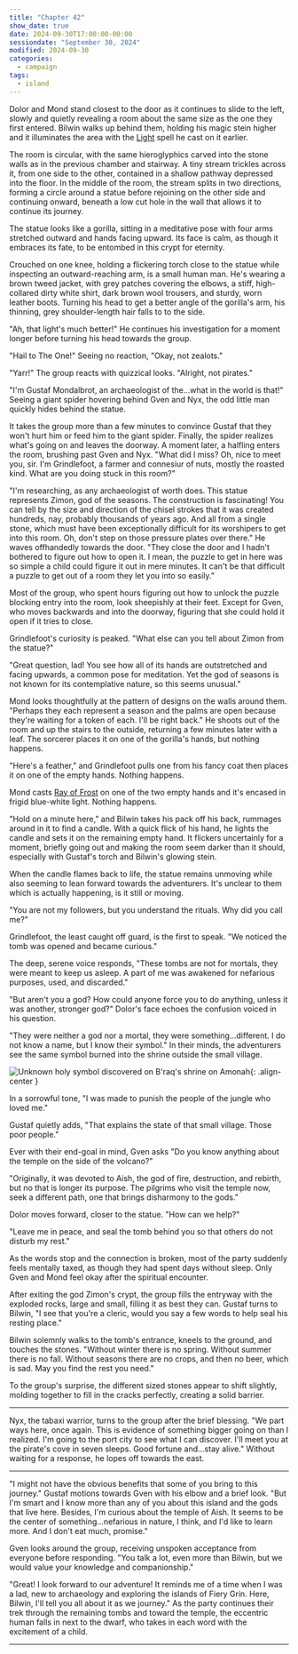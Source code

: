 ```yaml
---
title: "Chapter 42"
show_date: true
date: 2024-09-30T17:00:00-00:00
sessiondate: "September 30, 2024"
modified: 2024-09-30
categories:
  - campaign
tags:
  - island
---
```


Dolor and Mond stand closest to the door as it continues to slide to the left, slowly
and quietly revealing a room about the same size as the one they first entered. Bilwin
walks up behind them, holding his magic stein higher and it illuminates the area with the
[Light](https://www.dndbeyond.com/spells/2618996-light) spell he cast on it earlier.

The room is circular, with the same hieroglyphics carved into the stone walls as in
the previous chamber and stairway. A tiny stream trickles across it, from one side to the
other, contained in a shallow pathway depressed into the floor. In the middle of the room,
the stream splits in two directions, forming a circle around a statue before rejoining
on the other side and continuing onward, beneath a low cut hole in the wall that allows
it to continue its journey. 

The statue looks like a gorilla, sitting in a meditative pose with four arms stretched
outward and hands facing upward. Its face is calm, as though it embraces its fate, to be
entombed in this crypt for eternity.

Crouched on one knee, holding a flickering torch close to the statue while inspecting an
outward-reaching arm, is a small human man. He's wearing a brown tweed jacket, with grey
patches covering the elbows, a stiff, high-collared dirty white shirt, dark brown wool
trousers, and sturdy, worn leather boots. Turning his head to get a better angle of the
gorilla's arm, his thinning, grey shoulder-length hair falls to to the side.

"Ah, that light's much better!" He continues his investigation for a moment longer before
turning his head towards the group.

"Hail to The One!" Seeing no reaction, "Okay, not zealots."

"Yarr!" The group reacts with quizzical looks. "Alright, not pirates."

"I'm Gustaf Mondalbrot, an archaeologist of the...what in the world is that!" Seeing a
giant spider hovering behind Gven and Nyx, the odd little man quickly hides behind the statue.

It takes the group more than a few minutes to convince Gustaf that they won't hurt him
or feed him to the giant spider. Finally, the spider realizes what's going on and leaves
the doorway. A moment later, a halfling enters the room, brushing past Gven and Nyx.
"What did I miss? Oh, nice to meet you, sir. I'm Grindlefoot, a farmer and connesiur of nuts,
mostly the roasted kind. What are you doing stuck in this room?"

"I'm researching, as any archaeologist of worth does. This statue represents Zimon, god
of the seasons. The construction is fascinating! You can tell by the size and direction
of the chisel strokes that it was created hundreds, nay, probably thousands of years ago.
And all from a single stone, which must have been exceptionally difficult for its worshipers
to get into this room. Oh, don't step on those pressure plates over there." He waves
offhandedly towards the door. "They close the door and I hadn't bothered to figure out how
to open it. I mean, the puzzle to get in here was so simple a child could figure it out in
mere minutes. It can't be that difficult a puzzle to get out of a room they let you into
so easily."

Most of the group, who spent hours figuring out how to unlock the puzzle blocking entry into
the room, look sheepishly at their feet. Except for Gven, who moves backwards and into the
doorway, figuring that she could hold it open if it tries to close.

Grindlefoot's curiosity is peaked. "What else can you tell about Zimon from the statue?"

"Great question, lad! You see how all of its hands are outstretched and facing upwards, a
common pose for meditation. Yet the god of seasons is not known for its contemplative
nature, so this seems unusual."

Mond looks thoughtfully at the pattern of designs on the walls around them. "Perhaps they
each represent a season and the palms are open because they're waiting for a token of each.
I'll be right back." He shoots out of the room and up the stairs to the outside, returning
a few minutes later with a leaf. The sorcerer places it on one of the gorilla's hands, but
nothing happens.

"Here's a feather," and Grindlefoot pulls one from his fancy coat then places it on one of
the empty hands. Nothing happens.

Mond casts [Ray of Frost](https://www.dndbeyond.com/spells/2618930-ray-of-frost) on one of the
two empty hands and it's encased in frigid blue-white light. Nothing happens.

"Hold on a minute here," and Bilwin takes his pack off his back, rummages around in it to
find a candle. With a quick flick of his hand, he lights the candle and sets it on the
remaining empty hand. It flickers uncertainly for a moment, briefly going out and making
the room seem darker than it should, especially with Gustaf's torch and Bilwin's glowing
stein.

When the candle flames back to life, the statue remains unmoving while also seeming to
lean forward towards the adventurers. It's unclear to them which is actually happening, is
it still or moving.

"You are not my followers, but you understand the rituals. Why did you call me?"

Grindlefoot, the least caught off guard, is the first to speak. "We noticed the tomb was
opened and became curious."

The deep, serene voice responds, "These tombs are not for mortals, they were meant to
keep us asleep. A part of me was awakened for nefarious purposes, used, and discarded."

"But aren't you a god? How could anyone force you to do anything, unless it was another,
stronger god?" Dolor's face echoes the confusion voiced in his question.

"They were neither a god nor a mortal, they were something...different. I do not know a
name, but I know their symbol." In their minds, the adventurers see the same symbol burned
into the shrine outside the small village.

![Unknown holy symbol discovered on B'raq's shrine on Amonah](/dnd/assets/images/ch40-holy-symbol-unknown.png){: .align-center }

In a sorrowful tone, "I was made to punish the people of the jungle who loved me."

Gustaf quietly adds, "That explains the state of that small village. Those poor people."

Ever with their end-goal in mind, Gven asks "Do you know anything about the temple on the
side of the volcano?"

"Originally, it was devoted to Aish, the god of fire, destruction, and rebirth, but no
that is longer its purpose. The pilgrims who visit the temple now, seek a different path,
one that brings disharmony to the gods."

Dolor moves forward, closer to the statue. "How can we help?"

"Leave me in peace, and seal the tomb behind you so that others do not disturb my rest."

As the words stop and the connection is broken, most of the party suddenly feels mentally
taxed, as though they had spent days without sleep. Only Gven and Mond feel okay after the
spiritual encounter.

After exiting the god Zimon's crypt, the group fills the entryway with the exploded rocks,
large and small, filling it as best they can. Gustaf turns to Bilwin, "I see that you're a
cleric, would you say a few words to help seal his resting place."

Bilwin solemnly walks to the tomb's entrance, kneels to the ground, and touches the stones.
"Without winter there is no spring. Without summer there is no fall. Without seasons there
are no crops, and then no beer, which is sad. May you find the rest you need."

To the group's surprise, the different sized stones appear to shift slightly, molding together
to fill in the cracks perfectly, creating a solid barrier.

---

Nyx, the tabaxi warrior, turns to the group after the brief blessing. "We part ways
here, once again. This is evidence of something bigger going on than I realized. I'm going to
the port city to see what I can discover. I'll meet you at the pirate's cove in seven sleeps.
Good fortune and...stay alive." Without waiting for a response, he lopes off towards the
east.

---

"I might not have the obvious benefits that some of you bring to this journey." Gustaf motions
towards Gven with his elbow and a brief look. "But I'm smart and I know more than any of you
about this island and the gods that live here. Besides, I'm curious about the temple of Aish.
It seems to be the center of something...nefarious in nature, I think, and I'd like to learn
more. And I don't eat much, promise."

Gven looks around the group, receiving unspoken acceptance from everyone before responding.
"You talk a lot, even more than Bilwin, but we would value your knowledge and companionship."

"Great! I look forward to our adventure! It reminds me of a time when I was a lad, new to
archaeology and exploring the islands of Fiery Grin. Here, Bilwin, I'll tell you all about it
as we journey." As the party continues their trek through the remaining tombs and toward
the temple, the eccentric human falls in next to the dwarf, who takes in each word with the
excitement of a child.

---




<!-- NOTES -->

<!-- em dash: — | Mac kebyoard shortcut = Option + Shift + Dash (-) -->
<!-- https://oatcookies.neocities.org/dndmoney to convert copper, silver, gold, and more into CP -->
<!-- Frequently used links:
  [Barbarian rage](https://www.thegamer.com/dungeons-dragons-dnd-barbarian-rage-explained-guide/)
  [Bardic inspiration](https://www.dndbeyond.com/classes/1-bard#BardicInspiration-75)
  [Chaos Bolt](https://www.dndbeyond.com/spells/14761-chaos-bolt)
  [Hanseath](https://forgottenrealms.fandom.com/wiki/Hanseath)
  [Hellish Rebuke](https://www.dndbeyond.com/spells/hellish-rebuke)
  [hurdy-gurdy](https://en.wikipedia.org/wiki/Hurdy-gurdy)
  [Mind Spike](http://dnd5e.wikidot.com/spell:mind-spike)
  [Shillelagh](https://www.dndbeyond.com/spells/2249-shillelagh)
  [Spiritual Weapon](https://www.dndbeyond.com/spells/2263-spiritual-weapon)
  [Wild Shape](https://www.dndbeyond.com/posts/635-druid-101-wild-shape-guide)
-->
<!--
  Lists of spells for the classes:
    - Bard spells: https://www.dndbeyond.com/spells/class/1-bard
    - Cleric spells: https://www.dndbeyond.com/spells/class/cleric 
    - Druid spells: https://www.dndbeyond.com/spells/class/druid
    - Sorcerer spells: https://www.dndbeyond.com/spells/class/sorcerer
  Monsters: https://www.dndbeyond.com/monsters
  Damage types: https://www.wargamer.com/dnd/damage-types
  Luck (Bilwin): http://dnd5e.wikidot.com/feat:lucky
-->
<!-- Directions on a boat:
  Port = left side
  Starboard = right side
  Bow = front
  Aft = back (inside the ship, on board)
  Stern = back (outside, offboard)
-->
